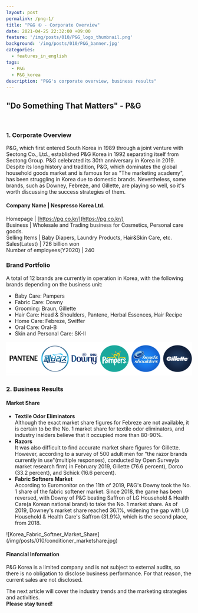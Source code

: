 ```yaml
---
layout: post
permalink: /png-1/
title: "P&G ① - Corporate Overview"
date: 2021-04-25 22:32:00 +09:00
feature: '/img/posts/010/P&G_logo_thumbnail.png'
background: '/img/posts/010/P&G_banner.jpg'
categories:
  - features_in_english
tags:
  - P&G
  - P&G_korea
description: "P&G's corporate overview, business results"
---
```


## "Do Something That Matters" - P&G

<br>

### 1. Corporate Overview

P&G, which first entered South Korea in 1989 through a joint venture with Seotong Co., Ltd., established P&G Korea in 1992 separating itself from Seotong Group. P&G celebrated its 30th anniversary in Korea in 2019. Despite its long history and tradition, P&G, which dominates the global household goods market and is famous for as "The marketing academy", has been struggling in Korea due to domestic brands. Nevertheless, some brands, such as Downey, Febreze, and Gillette, are playing so well, so it's worth discussing the success strategies of them.

#### Company Name | Nespresso Korea Ltd.
Homepage | [https://pg.co.kr/](https://pg.co.kr/)<br>
Business | Wholesale and Trading business for Cosmetics, Personal care goods.<br>
Selling Items | Baby Diapers, Laundry Products, Hair&Skin Care, etc.<br>
Sales(Latest) | 726 billion won<br>
Number of employees(Y2020) | 240<br>

### Brand Portfolio

A total of 12 brands are currently in operation in Korea, with the following brands depending on the business unit:
  <ul>
    <li>Baby Care: Pampers</li>
    <li>Fabric Care: Downy</li>
    <li>Grooming: Braun, Gillette</li>
    <li>Hair Care: Head & Shoulders, Pantene, Herbal Essences, Hair Recipe</li>
    <li>Home Care: Febreze, Swiffer</li>
    <li>Oral Care: Oral-B</li>
    <li>Skin and Personal Care: SK-Ⅱ</li>
  </ul>

![P&G_brand_portfolio](/img/posts/010/koreabrands.png)

### 2. Business Results

#### Market Share

  <ul>
    <li><b>Textile Odor Eliminators</b>
    <br>
    Although the exact market share figures for Febreze are not available, it is certain to be the No. 1 market share for textile odor eliminators, and industry insiders believe that it occupied more than 80-90%.
    </li>
    <li><b>Razors</b>
    <br>
    It was also difficult to find accurate market share figures for Gillette. However, according to a survey of 500 adult men for "the razor brands currently in use"(multiple responses), conducted by Open Survey(a market research firm) in February 2019, Gillette (76.6 percent), Dorco (33.2 percent), and Schick (16.6 percent).
    </li>
    <li><b>Fabric Softners Market</b>
    <br>
    According to Euromonitor on the 11th of 2019, P&G's Downy took the No. 1 share of the fabric softener market. Since 2018, the game has been reversed, with Downy of P&G beating Saffron of LG Household & Health Care(a Korean national brand) to take the No. 1 market share. As of 2019, Downey's market share reached 36.1%, widening the gap with LG Household & Health Care's Saffron (31.9%), which is the second place, from 2018.
    </li>
  </ul>
![Korea_Fabric_Softner_Market_Share](/img/posts/010/conditioner_marketshare.jpg)

#### Financial Information

P&G Korea is a limited company and is not subject to external audits, so there is no obligation to disclose business performance. For that reason, the current sales are not disclosed.

The next article will cover the industry trends and the marketing strategies and activities.<br>
<strong>Please stay tuned!</strong>
